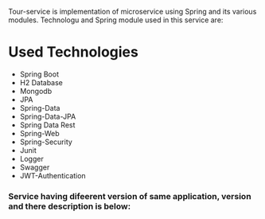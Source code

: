 
Tour-service is implementation of microservice using Spring and its various modules. Technologu and Spring module used in this service are:

# Used Technologies
 - Spring Boot
 - H2 Database
 - Mongodb
 - JPA
 - Spring-Data
 - Spring-Data-JPA
 - Spring Data Rest
 - Spring-Web
 - Spring-Security
 - Junit
 - Logger
 - Swagger
 - JWT-Authentication


### Service having difeerent version of same application, version and there description is below:
